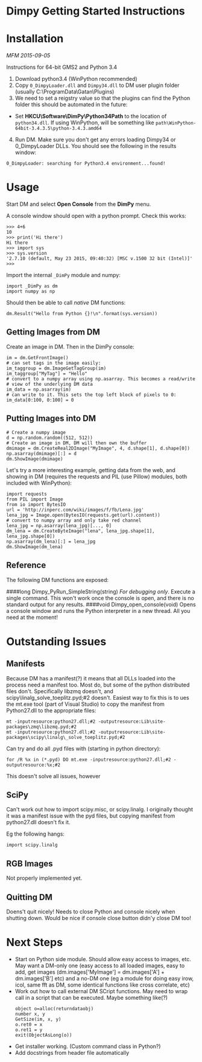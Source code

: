 Dimpy Getting Started Instructions
==================================

Installation
============

*MFM 2015-09-05*

Instructions for 64-bit GMS2 and Python 3.4

1. Download python3.4 (WinPython recommended)
2. Copy `0_DimpyLoader.dll` and `Dimpy34.dll` to DM user plugin folder (usually C:\ProgramData\Gatan\Plugins)
3. We need to set a reigstry value so that the plugins can find the Python folder
this should be automated in the future:
 
 - Set **HKCU\Software\DimPy\Python34Path** to the location of `python34.dll`. 
   If using WinPython, will be something like `path\WinPython-64bit-3.4.3.5\python-3.4.3.amd64`
   
4. Run DM. Make sure you don't get any errors loading Dimpy34 or 0_DimpyLoader DLLs. You should see the following in the results window:

````
0_DimpyLoader: searching for Python3.4 environment...found!
````

Usage
=====

Start DM and select **Open Console** from the **DimPy** menu.

A console window should open with a python prompt. Check this works:

```
>>> 4+6
10
>>> print('Hi there')
Hi there
>>> import sys
>>> sys.version
'2.7.10 (default, May 23 2015, 09:40:32) [MSC v.1500 32 bit (Intel)]'
>>>
```

Import the internal `_DimPy` module and numpy:

```
import _DimPy as dm
import numpy as np
```

Should then be able to call *native* DM functions:

```
dm.Result("Hello from Python {}!\n".format(sys.version))
```

Getting Images from DM
----------------------
Create an image in DM. Then in the DimPy console:

```
im = dm.GetFrontImage()
# can set tags in the image easily:
im_taggroup = dm.ImageGetTagGroup(im)
im_taggroup["MyTag"] = "Hello"
# convert to a numpy array using np.asarray. This becomes a read/write
# view of the underlying DM data 
im_data = np.asarray(im)
# can write to it. This sets the top left block of pixels to 0:
im_data[0:100, 0:100] = 0
```

Putting Images into DM
----------------------

```
# Create a numpy image
d = np.random.random((512, 512))
# Create an image in DM, DM will then own the buffer
dmimage = dm.CreateReal2DImage("MyImage", 4, d.shape[1], d.shape[0])
np.asarray(dmimage)[:] = d
dm.ShowImage(dmimage)
```

Let's try a more interesting example, getting data from the web, and showing in DM
(requires the requests and PIL (use Pillow) modules, both included with WinPython):

```
import requests
from PIL import Image
from io import BytesIO
url = 'http://inperc.com/wiki/images/f/fb/Lena.jpg'
lena_jpg = Image.open(BytesIO(requests.get(url).content))
# convert to numpy array and only take red channel
lena_jpg = np.asarray(lena_jpg)[..., 0]
dm_lena = dm.CreateByteImage("lena", lena_jpg.shape[1], lena_jpg.shape[0])
np.asarray(dm_lena)[:] = lena_jpg
dm.ShowImage(dm_lena)
```

Reference
---------
The following DM functions are exposed:

####long Dimpy_PyRun_SimpleString(string)
*For debugging only*. Execute a single command. This won't work once the console is open, and there is no standard output for any results.
####void Dimpy_open_console(void)
Opens a console window and runs the Python interpreter in a new thread. All you need at the moment!


Outstanding Issues
==================
Manifests
---------
Because DM has a manifest(?) it means that all DLLs loaded into the process need a manifest too. Most do, but some of the python distributed files don't. Specifically libzmq doesn't, and scipy\linalg\_solve_toeplitz.pyd;#2 doesn't. Easiest way to fix this is to ues the mt.exe tool (part of Visual Studio) to copy the manifest from Python27.dll to the appropriate files:
```
mt -inputresource:python27.dll;#2 -outputresource:Lib\site-packages\zmq\libzmq.pyd;#2
mt -inputresource:python27.dll;#2 -outputresource:Lib\site-packages\scipy\linalg\_solve_toeplitz.pyd;#2
```

Can try and do all .pyd files with (starting in python directory):
```
for /R %x in (*.pyd) DO mt.exe -inputresource:python27.dll;#2 -outputresource:%x;#2
```
This doesn't solve all issues, however

SciPy
-----
Can't work out how to import scipy.misc, or scipy.linalg. I originally thought it was a manifest issue with the pyd files, but copying manifest from python27.dll doesn't fix it.

Eg the following hangs:
```
import scipy.linalg
```

RGB Images
----------
Not properly implemented yet.


Quitting DM
-----------
Doens't quit nicely! Needs to close Python and console nicely when shutting down. Would be nice if console close button didn'y close DM too!

Next Steps
==========
- Start on Python side module. Should allow easy access to images, etc. May want
  a DM-only one (easy access to all loaded images, easy to add, get images (dm.images['MyImage'] = dm.images['A'] + dm.images['B'] etc) and a no-DM one (eg a module for doing easy irow, icol, same fft as
  DM, some identical functions like cross correlate, etc)
- Work out how to call external DM SCript functions. May need to wrap call in a script that
  can be executed. Maybe something like(?)
  ```
  object o=alloc(returndataobj)
  number x, y
  GetSize(im, x, y)
  o.ret0 = x
  o.ret1 = y
  exit(ObjectAsLong(o))
  ```
- Get installer working. (Custom command class in Python?)
- Add docstrings from header file automatically
